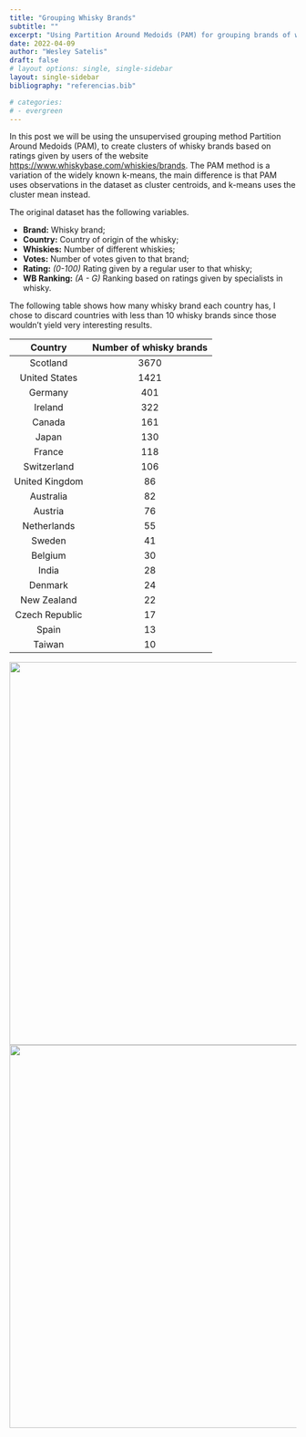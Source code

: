 ```yaml
---
title: "Grouping Whisky Brands"
subtitle: ""
excerpt: "Using Partition Around Medoids (PAM) for grouping brands of whisky."
date: 2022-04-09
author: "Wesley Satelis"
draft: false
# layout options: single, single-sidebar
layout: single-sidebar
bibliography: "referencias.bib"

# categories:
# - evergreen
---
```


In this post we will be using the unsupervised grouping method Partition Around Medoids (PAM), to create clusters of whisky brands based on ratings given by users of the website https://www.whiskybase.com/whiskies/brands. The PAM method is a variation of the widely known k-means, the main difference is that PAM uses observations in the dataset as cluster centroids, and k-means uses the cluster mean instead.

<!-- More details can be found in @van2003new. -->

The original dataset has the following variables.

-   **Brand:** Whisky brand;
-   **Country:** Country of origin of the whisky;
-   **Whiskies:** Number of different whiskies;
-   **Votes:** Number of votes given to that brand;
-   **Rating:** *(0-100)* Rating given by a regular user to that whisky;
-   **WB Ranking:** *(A - G)* Ranking based on ratings given by specialists in whisky.

<!-- The first part of any data related work should be always exploratory. Even when we use unsupervised methods. -->

The following table shows how many whisky brand each country has, I chose to discard countries with less than 10 whisky brands since those wouldn’t yield very interesting results.

<table>
<thead>
<tr>
<th style="text-align:center;">
Country
</th>
<th style="text-align:center;">
Number of whisky brands
</th>
</tr>
</thead>
<tbody>
<tr>
<td style="text-align:center;">
Scotland
</td>
<td style="text-align:center;">
3670
</td>
</tr>
<tr>
<td style="text-align:center;">
United States
</td>
<td style="text-align:center;">
1421
</td>
</tr>
<tr>
<td style="text-align:center;">
Germany
</td>
<td style="text-align:center;">
401
</td>
</tr>
<tr>
<td style="text-align:center;">
Ireland
</td>
<td style="text-align:center;">
322
</td>
</tr>
<tr>
<td style="text-align:center;">
Canada
</td>
<td style="text-align:center;">
161
</td>
</tr>
<tr>
<td style="text-align:center;">
Japan
</td>
<td style="text-align:center;">
130
</td>
</tr>
<tr>
<td style="text-align:center;">
France
</td>
<td style="text-align:center;">
118
</td>
</tr>
<tr>
<td style="text-align:center;">
Switzerland
</td>
<td style="text-align:center;">
106
</td>
</tr>
<tr>
<td style="text-align:center;">
United Kingdom
</td>
<td style="text-align:center;">
86
</td>
</tr>
<tr>
<td style="text-align:center;">
Australia
</td>
<td style="text-align:center;">
82
</td>
</tr>
<tr>
<td style="text-align:center;">
Austria
</td>
<td style="text-align:center;">
76
</td>
</tr>
<tr>
<td style="text-align:center;">
Netherlands
</td>
<td style="text-align:center;">
55
</td>
</tr>
<tr>
<td style="text-align:center;">
Sweden
</td>
<td style="text-align:center;">
41
</td>
</tr>
<tr>
<td style="text-align:center;">
Belgium
</td>
<td style="text-align:center;">
30
</td>
</tr>
<tr>
<td style="text-align:center;">
India
</td>
<td style="text-align:center;">
28
</td>
</tr>
<tr>
<td style="text-align:center;">
Denmark
</td>
<td style="text-align:center;">
24
</td>
</tr>
<tr>
<td style="text-align:center;">
New Zealand
</td>
<td style="text-align:center;">
22
</td>
</tr>
<tr>
<td style="text-align:center;">
Czech Republic
</td>
<td style="text-align:center;">
17
</td>
</tr>
<tr>
<td style="text-align:center;">
Spain
</td>
<td style="text-align:center;">
13
</td>
</tr>
<tr>
<td style="text-align:center;">
Taiwan
</td>
<td style="text-align:center;">
10
</td>
</tr>
</tbody>
</table>

<img src="{{< blogdown/postref >}}index_files/figure-html/unnamed-chunk-3-1.png" width="672"  style="display: block; margin: auto;" />

<img src="{{< blogdown/postref >}}index_files/figure-html/unnamed-chunk-4-1.png" width="672"  style="display: block; margin: auto;" />
